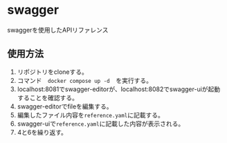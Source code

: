 # swagger

swaggerを使用したAPIリファレンス

## 使用方法
1. リポジトリをcloneする。
2. コマンド　`docker compose up -d`　を実行する。
3. localhost:8081でswagger-editorが、localhost:8082でswagger-uiが起動することを確認する。
4. swagger-editorでfileを編集する。
5. 編集したファイル内容を`reference.yaml`に記載する。
6. swagger-uiで`reference.yaml`に記載した内容が表示される。
7. 4と6を繰り返す。